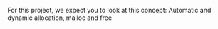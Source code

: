 For this project, we expect you to look at this concept: Automatic and dynamic allocation, malloc and free
